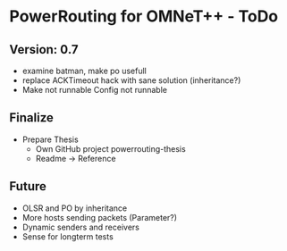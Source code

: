 PowerRouting for OMNeT++ - ToDo
===============================

Version: 0.7
------------

* examine batman, make po usefull
* replace ACKTimeout hack with sane solution (inheritance?) 
* Make not runnable Config not runnable


Finalize
--------

* Prepare Thesis
	* Own GitHub project powerrouting-thesis
	* Readme -> Reference


Future
------

* OLSR and PO by inheritance
* More hosts sending packets (Parameter?)
* Dynamic senders and receivers
* Sense for longterm tests